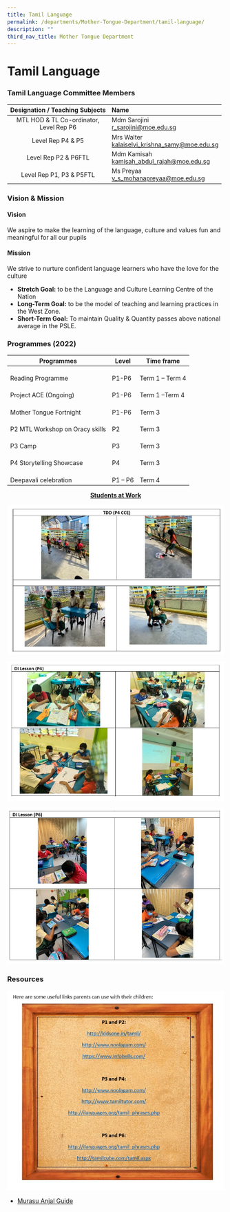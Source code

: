 ```yaml
---
title: Tamil Language
permalink: /departments/Mother-Tongue-Department/tamil-language/
description: ""
third_nav_title: Mother Tongue Department
---
```

# Tamil Language

### Tamil Language Committee Members


|       Designation / Teaching Subjects       |                         Name                         |
|:-------------------------------------------:|:------------------------------------------------
| MTL HOD &amp; TL Co-ordinator, <br>Level Rep P6 | Mdm Sarojini <br>[r_sarojini@moe.edu.sg](mailto:r_sarojini@moe.edu.sg)<br>     |
|                 Level Rep P4 &amp; P5                | Mrs Walter<br>[kalaiselvi_krishna_samy@moe.edu.sg](mailto:kalaiselvi_krishna_samy@moe.edu.sg)<br> |
|               Level Rep P2 &amp; P6FTL             |  Mdm Kamisah<br>[kamisah_abdul_rajah@moe.edu.sg](mailto:kamisah_abdul_rajah@moe.edu.sg)<br>   |
|           Level Rep P1, P3 &amp; P5FTL         |   Ms Preyaa<br>[v_s_mohanapreyaa@moe.edu.sg](mailto:v_s_mohanapreyaa@moe.edu.sg)    |

### Vision &amp; Mission

#### Vision

We aspire to make the learning of the language, culture and values fun and meaningful for all our pupils  
  
#### Mission  
We strive to nurture confident language learners who have the love for the culture  

*   **Stretch Goal:**&nbsp;to be the Language and Culture Learning Centre of the Nation
*   **Long-Term Goal:**&nbsp;to be the model of teaching and learning practices in the West Zone.
*   **Short-Term Goal:**&nbsp;To maintain Quality &amp; Quantity passes above national average in the PSLE.

### Programmes (2022)

|                Programmes                |      Level      |      Time frame      |
|----------------------------------------|---------------|--------------------|
|  <br>Reading Programme<br>               |  <br>P1-P6      |  <br>Term 1 – Term 4 |
|  <br>Project ACE (Ongoing)<br>           |  <br>P1-P6      |  <br>Term 1 –Term 4  |
|  <br>Mother Tongue Fortnight             |  <br>P1-P6<br>  |  <br>Term 3          |
|  <br>P2 MTL Workshop on Oracy skills<br> |  <br>P2         |  <br>Term 3          |
|  <br>P3 Camp<br>                         |  <br>P3<br>     |  <br>Term 3          |
|  <br>P4 Storytelling Showcase<br>        |  <br>P4         |  <br>Term 3          |
|  <br>Deepavali celebration<br>           |  <br>P1 – P6    |  <br>Term 4          |

<p style="text-align: center;"><b><u>Students at Work</u></b></p>

![](/images/Departments/Mother%20Tongue%20Department/Tamil/TD1.jpg)

![](/images/Departments/Mother%20Tongue%20Department/Tamil/TD2.jpg)

![](/images/Departments/Mother%20Tongue%20Department/Tamil/TD3.jpg)

### Resources

![](/images/Departments/Mother%20Tongue%20Department/Tamil/tamil%20resources.jpg)

* <a href="/files/Departments/Mother%20Tongue/MurasuAnjal.pdf" target="_blank">Murasu Anjal Guide</a>